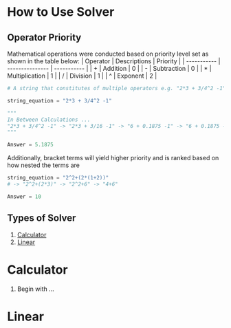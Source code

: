 # How to Use Solver

## Operator Priority

Mathematical operations were conducted based on priority level set as shown in the table below:
| Operator    | Descriptions    | Priority    |
| ----------- | --------------- | ----------- |
| +           | Addition        | 0           |
| -           | Subtraction     | 0           |
| *           | Multiplication  | 1           |
| /           | Division        | 1           |
| ^           | Exponent        | 2           |

````python
# A string that constitutes of multiple operators e.g. "2*3 + 3/4^2 -1" will go through the following steps:

string_equation = "2*3 + 3/4^2 -1"

"""
In Between Calculations ...
"2*3 + 3/4^2 -1" -> "2*3 + 3/16 -1" -> "6 + 0.1875 -1" -> "6 + 0.1875 -1"
"""

Answer = 5.1875
````
Additionally, bracket terms will yield higher priority and is ranked based on how nested the terms are
````python
string_equation = "2^2+(2*(1+2))"
# -> "2^2+(2*3)" -> "2^2+6" -> "4+6"

Answer = 10
````

## Types of Solver

1. [Calculator](#calculator)
2. [Linear](#linear)

# Calculator

1. Begin with ...

# Linear
